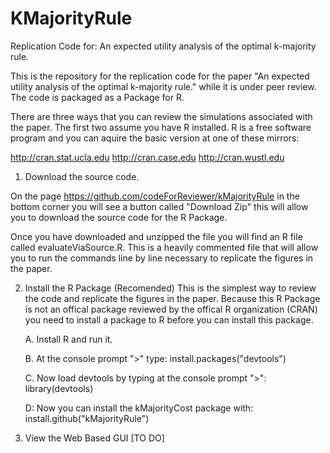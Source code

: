 # KMajorityRule
Replication Code for: An expected utility analysis of the optimal k-majority rule.

This is the repository for the replication code for the paper "An expected utility analysis of the optimal k-majority rule." while it is under peer review. The code is packaged as a Package for R. 

There are three ways that you can review the simulations associated with the paper. The first two assume you have R installed. R is a free software program and you can aquire the basic version at one of these mirrors:

http://cran.stat.ucla.edu
http://cran.case.edu
http://cran.wustl.edu


1. Download the source code.

On the page https://github.com/codeForReviewer/kMajorityRule in the bottom corner you will see a button called "Download Zip" this will allow you to download the source code for the R Package. 

Once you have downloaded and unzipped the file you will find an R file called evaluateViaSource.R. This is a heavily commented file that will allow you to run the commands line by line necessary to replicate the figures in the paper.

2. Install the R Package (Recomended)
    This is the simplest way to review the code and replicate the figures in the paper. Because this R Package is not an offical package reviewed by the offical R organization (CRAN) you need to install a package to R before you can install this package.

    A. Install R and run it.

    B. At the console prompt ">" type: install.packages("devtools")

    C. Now load devtools by typing at the console prompt ">": library(devtools)

    D: Now you can install the kMajorityCost package with: install.github("kMajorityRule")


3. View the Web Based GUI
 [TO DO]
